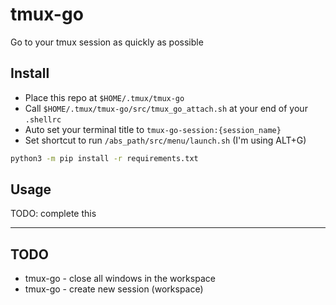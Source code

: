 # tmux-go
Go to your tmux session as quickly as possible

## Install
* Place this repo at `$HOME/.tmux/tmux-go`
* Call `$HOME/.tmux/tmux-go/src/tmux_go_attach.sh` at your end of your `.shellrc`
* Auto set your terminal title to `tmux-go-session:{session_name}`
* Set shortcut to run `/abs_path/src/menu/launch.sh` (I'm using ALT+G)

```bash
python3 -m pip install -r requirements.txt
```

## Usage
TODO: complete this

--- 

## TODO
* tmux-go - close all windows in the workspace
* tmux-go - create new session (workspace)
